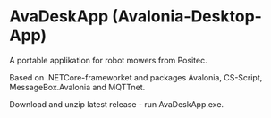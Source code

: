 # AvaDeskApp (Avalonia-Desktop-App)
A portable applikation for robot mowers from Positec.

Based on .NETCore-frameworket and packages Avalonia, CS-Script, MessageBox.Avalonia and MQTTnet.

Download and unzip latest release - run AvaDeskApp.exe.
